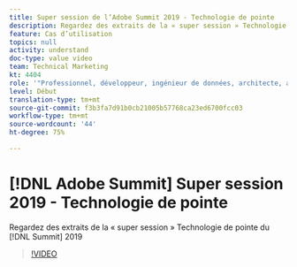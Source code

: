 ```yaml
---
title: Super session de lʼAdobe Summit 2019 - Technologie de pointe
description: Regardez des extraits de la « super session » Technologie de pointe du Summit 2019
feature: Cas d’utilisation
topics: null
activity: understand
doc-type: value video
team: Technical Marketing
kt: 4404
role: '"Professionnel, développeur, ingénieur de données, architecte, architecte de données, administrateur, responsable"'
level: Début
translation-type: tm+mt
source-git-commit: f3b3fa7d91b0cb21005b57768ca23ed6700fcc03
workflow-type: tm+mt
source-wordcount: '44'
ht-degree: 75%

---
```



# [!DNL Adobe Summit] Super session 2019 - Technologie de pointe

Regardez des extraits de la « super session » Technologie de pointe du [!DNL Summit] 2019

>[!VIDEO](https://video.tv.adobe.com/v/30548/?quality=12)
